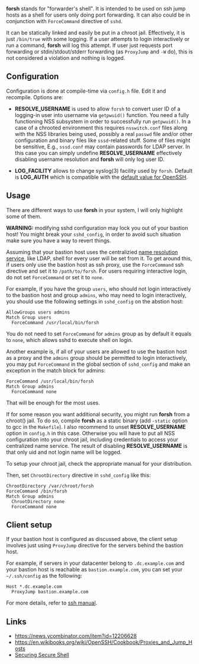 **forsh** stands for "forwarder's shell". It is intended to be used on ssh
jump hosts as a shell for users only doing port forwarding. It can also could
be in conjunction with `ForceCommand` directive of `sshd`.

It can be statically linked and easily be put in a chroot jail.  Effectively,
it is just `/bin/true` with some logging.  If a user attempts to login
interactively or run a command, **forsh** will log this attempt. If user just
requests port forwarding or stdin/stdout/stderr forwarding (as `ProxyJump` and
`-W` do), this is not considered a violation and nothing is logged.

## Configuration
Configuration is done at compile-time via `config.h` file. Edit it and
recompile. Options are:

- **RESOLVE_USERNAME** is used to allow `forsh` 
  to convert user ID of a logging-in user into username via `getpwuid()`
  function. You need a fully functioning NSS subsystem in order to
  successfully run `getpwuid()`. In a case of a chrooted
  environment this requires `nsswitch.conf` files along with the NSS
  libraries being used, possibly a real `passwd` file and/or other configuration and binary
  files like `sssd`-related stuff. Some of files might be sensitive, E.g.,
  `sssd.conf` may contain passwords for LDAP server. In this case you can
  simply undefine **RESOLVE_USERNAME** effectively disabling username
  resolution and **forsh** will only log user ID.

- **LOG_FACILITY** allows to change syslog(3) facility used by `forsh`.
  Default is **LOG_AUTH** which is compatible with the [default value for
  OpenSSH](https://man.openbsd.org/sshd_config#SyslogFacility).
  
## Usage
There are different ways to use **forsh** in your system, I will only
highlight some of them.

**WARNING:** modifying sshd configuration may lock you out of your bastion
host! You might break your `sshd_config`, in order to avoid such situation make
sure you have a way to revert things.

Assuming that your bastion host uses the centralizied
[name resolution service](https://en.wikipedia.org/wiki/Name_Service_Switch),
like LDAP, shell for every user will be set from it. To get around this,
if users only use the bastion host as ssh proxy, use the `ForceCommand` ssh
directive and set it to `/path/to/forsh`. For users requiring interactive
login, do not set `ForceCommand` or set it to `none`.

For example, if you have the group `users`, who should not login interactively to
the bastion host and group `admins`, who may need to login interactively, you
should use the following settings in `sshd_config` on the abstion host:

```
AllowGroups users admins
Match Group users
  ForceCommand /usr/local/bin/forsh
```

You do not need to set `ForceCommand` for `admins` group as by default it
equals to `none`, which allows sshd to execute shell on login.

Another example is, if all of your users are allowed to use the bastion host as a
proxy and the `admins` group should be permitted to login interactively, you may
put `ForceCommand` in the global section of `sshd_config` and make an exception in
the match block for admins:

```
ForceCommand /usr/local/bin/forsh
Match Group admins
  ForceCommand none
```

That will be enough for the most uses.

If for some reason you want additional security, you might run **forsh**
from a chroot() jail. To do so, compile **forsh** as a static binary (add
`-static` option to gcc in the `Makefile`). I also recommend to unset
**RESOLVE_USERNAME** option in `config.h` in this case. Otherwise you will have to put all
NSS configuration into your chroot jail, including credentials to access your
centralized name service. The result of disabling **RESOLVE_USERNAME** is that
only uid and not login name will be logged.  

To setup your chroot jail, check the appropriate manual for your distribution.

Then, set `ChrootDirectory` directive in `sshd_config` like this:

```
ChrootDirectory /var/chroot/forsh
ForceCommand /bin/forsh
Match Group admins
  ChrootDirectory none
  ForceCommand none
```

## Client setup
If your bastion host is configured as discussed above, the client setup
involves just using `ProxyJump` directive for the servers behind the bastion
host.

For example, if servers in your datacenter belong to `.dc.example.com` and your
bastion host is reachable as `bastion.example.com`, you can set your
`~/.ssh/config` as the following:

```
Host *.dc.example.com
  ProxyJump bastion.example.com
```

For more details, refer to [ssh manual](https://man.openbsd.org/ssh_config).

## Links
- https://news.ycombinator.com/item?id=12206628
- https://en.wikibooks.org/wiki/OpenSSH/Cookbook/Proxies_and_Jump_Hosts
- [Securing Secure Shell](https://stribika.github.io/2015/01/04/secure-secure-shell.html)
